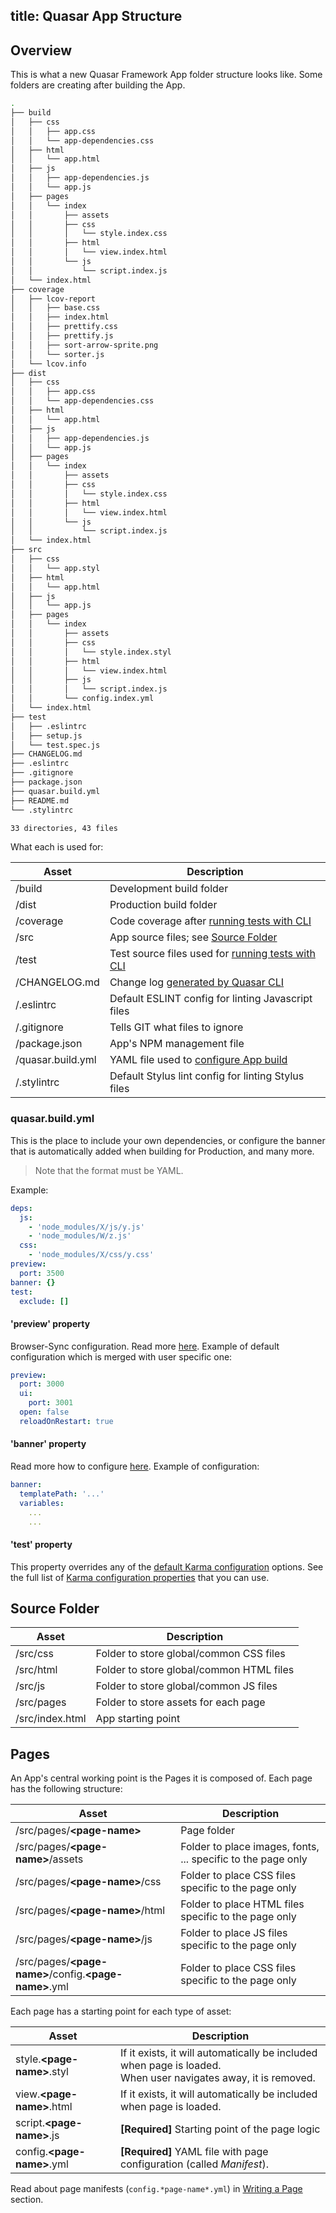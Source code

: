 title: Quasar App Structure
---
## Overview
This is what a new Quasar Framework App folder structure looks like. Some folders are creating after building the App.
``` bash
.
├── build
│   ├── css
│   │   ├── app.css
│   │   └── app-dependencies.css
│   ├── html
│   │   └── app.html
│   ├── js
│   │   ├── app-dependencies.js
│   │   └── app.js
│   ├── pages
│   │   └── index
│   │       ├── assets
│   │       ├── css
│   │       │   └── style.index.css
│   │       ├── html
│   │       │   └── view.index.html
│   │       └── js
│   │           └── script.index.js
│   └── index.html
├── coverage
│   ├── lcov-report
│   │   ├── base.css
│   │   ├── index.html
│   │   ├── prettify.css
│   │   ├── prettify.js
│   │   ├── sort-arrow-sprite.png
│   │   └── sorter.js
│   └── lcov.info
├── dist
│   ├── css
│   │   ├── app.css
│   │   └── app-dependencies.css
│   ├── html
│   │   └── app.html
│   ├── js
│   │   ├── app-dependencies.js
│   │   └── app.js
│   ├── pages
│   │   └── index
│   │       ├── assets
│   │       ├── css
│   │       │   └── style.index.css
│   │       ├── html
│   │       │   └── view.index.html
│   │       └── js
│   │           └── script.index.js
│   └── index.html
├── src
│   ├── css
│   │   └── app.styl
│   ├── html
│   │   └── app.html
│   ├── js
│   │   └── app.js
│   ├── pages
│   │   └── index
│   │       ├── assets
│   │       ├── css
│   │       │   └── style.index.styl
│   │       ├── html
│   │       │   └── view.index.html
│   │       ├── js
│   │       │   └── script.index.js
│   │       └── config.index.yml
│   └── index.html
├── test
│   ├── .eslintrc
│   ├── setup.js
│   └── test.spec.js
├── CHANGELOG.md
├── .eslintrc
├── .gitignore
├── package.json
├── quasar.build.yml
├── README.md
└── .stylintrc

33 directories, 43 files
```

What each is used for:

| Asset | Description |
| --- | --- |
| /build | Development build folder |
| /dist | Production build folder |
| /coverage | Code coverage after [running tests with CLI](/guide/cli-commands.html#Running_Test_Suites) |
| /src | App source files; see [Source Folder](#Source_Folder) |
| /test | Test source files used for [running tests with CLI](/guide/cli-commands.html#Running_Test_Suites) |
| /CHANGELOG.md | Change log [generated by Quasar CLI](/guide/cli-commands.html#Making_a_Release) |
| /.eslintrc | Default ESLINT config for linting Javascript files |
| /.gitignore | Tells GIT what files to ignore |
| /package.json | App's NPM management file |
| /quasar.build.yml | YAML file used to [configure App build](#quasar-build-yml) |
| /.stylintrc | Default Stylus lint config for linting Stylus files |

### quasar.build.yml
This is the place to include your own dependencies, or configure the banner that is automatically added when building for Production, and many more.

> Note that the format must be YAML.

Example:
``` yml
deps:
  js:
    - 'node_modules/X/js/y.js'
    - 'node_modules/W/z.js'
  css:
    - 'node_modules/X/css/y.css'
preview:
  port: 3500
banner: {}
test:
  exclude: []
```

#### 'preview' property
Browser-Sync configuration. Read more [here](http://www.browsersync.io/docs/options/). Example of default configuration which is merged with user specific one:
``` yml
preview:
  port: 3000
  ui:
    port: 3001
  open: false
  reloadOnRestart: true
```

#### 'banner' property
Read more how to configure [here](https://github.com/rstoenescu/gulp-pipes#banner). Example of configuration:
``` yml
banner:
  templatePath: '...'
  variables:
    ...
    ...
```

#### 'test' property
This property overrides any of the <a href="https://github.com/rstoenescu/quasar-cli/blob/master/lib/gulp/gulp-config.js#L107-L196" target="_blank">default Karma configuration</a> options.
See the full list of <a href="http://karma-runner.github.io/0.8/config/configuration-file.html" target="_blank">Karma configuration properties</a> that you can use.

## Source Folder

| Asset | Description |
| --- | --- |
| /src/css | Folder to store global/common CSS files |
| /src/html | Folder to store global/common HTML files |
| /src/js | Folder to store global/common JS files |
| /src/pages | Folder to store assets for each page |
| /src/index.html | App starting point |

## Pages
An App's central working point is the Pages it is composed of. Each page has the following structure:

| Asset | Description |
| --- | --- |
| /src/pages/**&lt;page-name&gt;** | Page folder |
| /src/pages/**&lt;page-name&gt;**/assets | Folder to place images, fonts, ... specific to the page only |
| /src/pages/**&lt;page-name&gt;**/css | Folder to place CSS files specific to the page only |
| /src/pages/**&lt;page-name&gt;**/html | Folder to place HTML files specific to the page only |
| /src/pages/**&lt;page-name&gt;**/js | Folder to place JS files specific to the page only |
| /src/pages/**&lt;page-name&gt;**/config.**&lt;page-name&gt;**.yml | Folder to place CSS files specific to the page only |

Each page has a starting point for each type of asset:

| Asset | Description |
| --- | --- |
| style.**&lt;page-name&gt;**.styl | If it exists, it will automatically be included when page is loaded.<br>When user navigates away, it is removed. |
| view.**&lt;page-name&gt;**.html | If it exists, it will automatically be included when page is loaded. |
| script.**&lt;page-name&gt;**.js | **[Required]** Starting point of the page logic |
| config.**&lt;page-name&gt;**.yml | **[Required]** YAML file with page configuration (called *Manifest*). |

Read about page manifests (`config.*page-name*.yml`) in [Writing a Page](/guide/writing-quasar-page.html#Page_Manifest) section.
